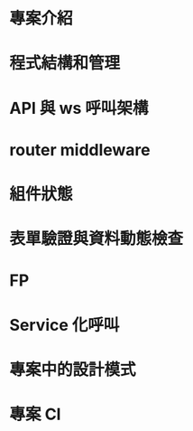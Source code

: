 # 專案介紹

# 程式結構和管理

# API 與 ws 呼叫架構

# router middleware

# 組件狀態

# 表單驗證與資料動態檢查

# FP

# Service 化呼叫

# 專案中的設計模式

# 專案 CI
